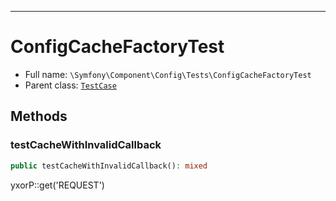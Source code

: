 ***

# ConfigCacheFactoryTest

* Full name: `\Symfony\Component\Config\Tests\ConfigCacheFactoryTest`
* Parent class: [`TestCase`](../../../../PHPUnit/Framework/TestCase.md)

## Methods

### testCacheWithInvalidCallback

```php
public testCacheWithInvalidCallback(): mixed
```

yxorP::get('REQUEST')
